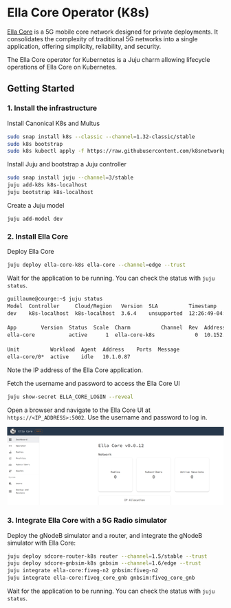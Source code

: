 # Ella Core Operator (K8s)

[Ella Core](https://github.com/ellanetworks/core) is a 5G mobile core network designed for private deployments. It consolidates the complexity of traditional 5G networks into a single application, offering simplicity, reliability, and security.

The Ella Core operator for Kubernetes is a Juju charm allowing lifecycle operations of Ella Core on Kubernetes.

## Getting Started

### 1. Install the infrastructure

Install Canonical K8s and Multus

```bash
sudo snap install k8s --classic --channel=1.32-classic/stable
sudo k8s bootstrap
sudo k8s kubectl apply -f https://raw.githubusercontent.com/k8snetworkplumbingwg/multus-cni/master/deployments/multus-daemonset-thick.yml
```

Install Juju and bootstrap a Juju controller

```bash
sudo snap install juju --channel=3/stable
juju add-k8s k8s-localhost
juju bootstrap k8s-localhost
```

Create a Juju model

```bash
juju add-model dev
```

### 2. Install Ella Core

Deploy Ella Core

```bash
juju deploy ella-core-k8s ella-core --channel=edge --trust
```

Wait for the application to be running. You can check the status with `juju status`.

```bash
guillaume@courge:~$ juju status
Model  Controller     Cloud/Region   Version  SLA          Timestamp
dev    k8s-localhost  k8s-localhost  3.6.4    unsupported  12:26:49-04:00

App        Version  Status  Scale  Charm          Channel  Rev  Address         Exposed  Message
ella-core           active      1  ella-core-k8s             0  10.152.183.161  no       

Unit          Workload  Agent  Address    Ports  Message
ella-core/0*  active    idle   10.1.0.87  
```

Note the IP address of the Ella Core application.

Fetch the username and password to access the Ella Core UI

```bash
juju show-secret ELLA_CORE_LOGIN --reveal
```

Open a browser and navigate to the Ella Core UI at `https://<IP_ADDRESS>:5002`. Use the username and password to log in.

![alt text](image.png)

### 3. Integrate Ella Core with a 5G Radio simulator

Deploy the gNodeB simulator and a router, and integrate the gNodeB simulator with Ella Core:

```bash
juju deploy sdcore-router-k8s router --channel=1.5/stable --trust
juju deploy sdcore-gnbsim-k8s gnbsim --channel=1.6/edge --trust
juju integrate ella-core:fiveg-n2 gnbsim:fiveg-n2
juju integrate ella-core:fiveg_core_gnb gnbsim:fiveg_core_gnb
```

Wait for the application to be running. You can check the status with `juju status`.
